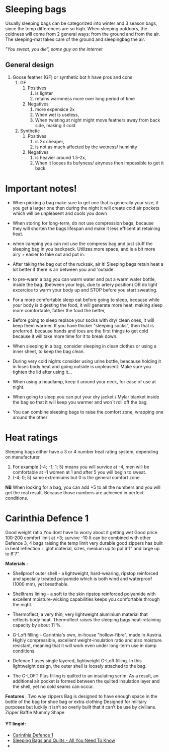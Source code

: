 # Sleeping bags

Usually sleeping bags can be categorized into winter and 3 season bags, since the temp differences are so high.
When sleeping outdoors, the coldness will come from 2 general ways: from the ground and from the air. The sleeping-mat takes care of the ground and sleepingbag the air.

_"You sweat, you die", some guy on the internet_

## General design

1. Goose feather (GF) or synthetic bot h have pros and cons
    1. GF
        1. Positives
            1. is lighter
            2. retains warmness more over long period of time
        2. Negatives
            1. more expensice 2x
            2. When wet is useless,
            3. When twisting at night might move feathers away from back side, making it cold
    2. Synthetic
        1. Positives
            1. is 2x cheaper,
            2. is not as much affected by the wetness/ huminity
        2. Negatives
            1. is heavier around 1.5-2x,
            2. When it looses its bufyness/ airyness then impossible to get it back.

# Important notes!

-   When picking a bag make sure to get one that is generally your size, if you get a larger one then during the night it
    will create cold air pockets which will be unpleasent and cools you down

-   When storing for long-term, do not use compression bags, because they will shorten the bags lifespan and make it less efficent at retaining heat.

-   when camping you can not use the compress bag and just stuff the sleeping bag in you backpack. Utilizes more space,
    and is a bit more airy + easier to take out and put in.

-   After taking the bag out of the rucksak, air it! Sleeping bags retain heat a lot better if there is air between you and 'outside'.

-   to pre-warm a bag you can warm water and put a warm water bottle, inside the bag. (between your legs, due to artery
    position) OR do light excercice to warm your body up and STOP before you start sweating.

-   For a more comfortable sleep eat before going to sleep, because while your body is digesting the food, it will generate more heat, making sleep more comfortable, fattier the food the better,

-   Before going to sleep replace your socks with dry/ clean ones, it will keep them warmer.
    If you have thicker "sleeping socks", then that is preferred. because hands and toes are the first things to get cold
    because it will take more time for it to break down.

-   When sleeping in a bag, consider sleeping in clean clothes or using a inner sheet, to keep the bag
    clean.

-   During very cold nights consider using urine bottle, beacause holding it in loses body heat and going outside is
    unpleasent. Make sure you tighten the lid after using it...

-   When using a headlamp, keep it around your neck, for ease of use at night.

-   When going to sleep you can put your dry jacket / Mylar blanket inside the bag so that it will keep you warmer and won´t roll off the bag.

-   You can combine sleeping bags to raise the comfort zone, wrapping one around the other

# Heat ratings

Sleeping bags either have a 3 or 4 number heat rating system, depending on manufacturer.

1. For example (-4; -1; 1; 5) means you will survice at -4, men will be comfortable at -1 women at 1 and after 5 you
   will begin to sweat.
2. (-4; 0; 5) same extremiums but 0 is the general comfort zone

**NB** When looking for a bag, you can add +5 to all the numbers and you will get the real result. Because those numbers are achieved in perfect conditions.

# Carinthia Defence 1

Good weight ratio You dont have to worry about it getting wet Good price 100-200 comfort limit at +3; survive -10 It can
be combined with other Defence 3, 4 bags raising the temp limit very durable
good zippers
has built in heat reflection + glof material,
sizes, meidum up to ppl 6'1" and large up to 6'7"

**Materials** :

-   Shellproof outer shell - a lightweight, hard-wearing, ripstop reinforced and specially treated polyamide which is both wind and waterproof (1000 mm), yet breathable.

-   Shelltrans lining - a soft to the skin ripstop reinforced polyamide with excellent moisture-wicking capabilities keeps you comfortable through the night.

-   Thermoflect, a very thin, very lightweight aluminium material that reflects body heat. Thermoflect raises the sleeping bags heat-retaining capacity by about 11 %.

-   G-Loft filling - Carinthia's own, in-house "hollow-fibre", made in Austria. Highly compressible, excellent weight-insulation ratio and also moisture resistant, meaning that it will work even under long-term use in damp conditions.

-   Defence 1 uses single layered, lightweight G-Loft filling. In this lightweight design, the outer shell is loosely attached to the bag.

-   The G-LOFT Plus filling is quilted to an insulating scrim. As a result, an additional air pocket is formed between the quilted insulation layer and the shell, yet no cold seams can occur.

**Features** :
Two way zippers
Bag is designed to have enough space in the bottle of the bag for shoe bag or extra clothing
Designed for military purposes but luckily it isn’t so overly built that it can’t be use by civilians.
Zipper Baffle
Mummy Shape

#### YT lingid:

-   [Carinthia Defence 1](https://www.youtube.com/watch?v=Ymhf91Y93xo)
-   [Sleeping Bags and Quilts - All You Need To Know](https://www.youtube.com/watch?v=9Lhf1h4iAlc)
-
